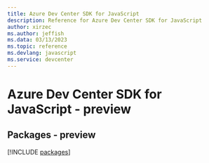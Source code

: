 ```yaml
---
title: Azure Dev Center SDK for JavaScript
description: Reference for Azure Dev Center SDK for JavaScript
author: xirzec
ms.author: jeffish
ms.data: 03/13/2023
ms.topic: reference
ms.devlang: javascript
ms.service: devcenter
---
```

# Azure Dev Center SDK for JavaScript - preview
## Packages - preview
[!INCLUDE [packages](dev-center-index.md)]